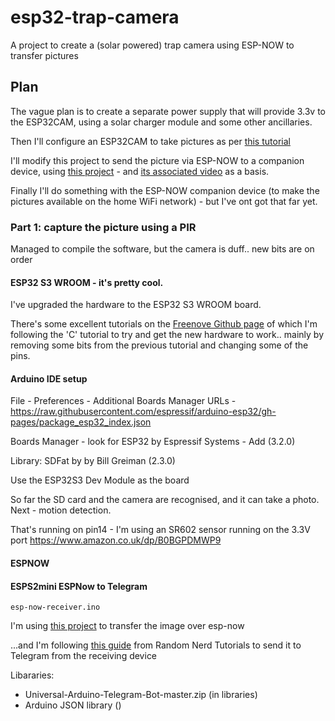 # esp32-trap-camera
A project to create a (solar powered) trap camera using ESP-NOW to transfer pictures


## Plan

The vague plan is to create a separate power supply that will provide 3.3v to the ESP32CAM, using a solar charger module and some other ancillaries.

Then I'll configure an ESP32CAM to take pictures as per [this tutorial](https://randomnerdtutorials.com/esp32-cam-pir-motion-detector-photo-capture)

I'll modify this project to send the picture via ESP-NOW to a companion device, using [this project](https://github.com/talofer99/ESP32CAM-Capture-and-send-image-over-esp-now) - and [its associated video](https://www.youtube.com/watch?v=0s4Bm9Ar42U) as a basis.

Finally I'll do something with the ESP-NOW companion device (to make the pictures available on the home WiFi network) - but I've ont got that far yet.



### Part 1: capture the picture using a PIR
Managed to compile the software, but the camera is duff.. new bits are on order

#### ESP32 S3 WROOM - it's pretty cool. 

I've upgraded the hardware to the ESP32 S3 WROOM board.

There's some excellent tutorials on the [Freenove Github page](https://github.com/Freenove/Freenove_ESP32_S3_WROOM_Board) of which I'm following the 'C' tutorial to try and get the new hardware to work.. mainly by removing some bits from the previous tutorial and changing some of the pins. 

#### Arduino IDE setup
 
File - Preferences - Additional Boards Manager URLs - https://raw.githubusercontent.com/espressif/arduino-esp32/gh-pages/package_esp32_index.json

Boards Manager - look for ESP32 by Espressif Systems - Add (3.2.0)

Library: SDFat by by Bill Greiman (2.3.0)

Use the ESP32S3 Dev Module as the board


So far the SD card and the camera are recognised, and it can take a photo.
Next - motion detection.

That's running on pin14 - I'm using an SR602 sensor running on the 3.3V port
https://www.amazon.co.uk/dp/B0BGPDMWP9

#### ESPNOW

#### ESPS2mini ESPNow to Telegram

`esp-now-receiver.ino`

I'm using [this project](https://github.com/talofer99/ESP32CAM-Capture-and-send-image-over-esp-now) to transfer the image over esp-now

...and I'm following [this guide](https://randomnerdtutorials.com/telegram-esp32-cam-photo-arduino/) from Random Nerd Tutorials to send it to Telegram from the receiving device

Libararies:
- Universal-Arduino-Telegram-Bot-master.zip (in libraries)
- Arduino JSON library ()